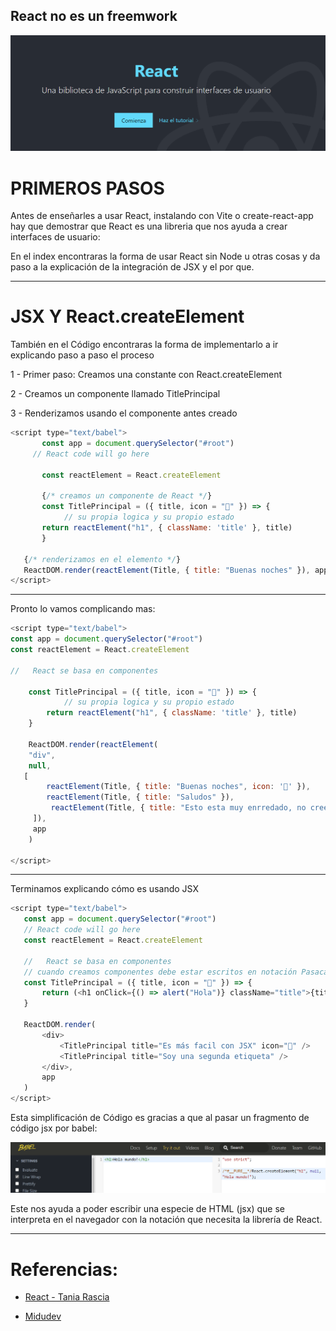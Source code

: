 ## React no es un freemwork

![hero](hero.png)

# PRIMEROS PASOS

Antes de enseñarles a usar React, instalando con Vite o create-react-app
hay que demostrar que React es una libreria que nos ayuda a crear interfaces de usuario:

En el index encontraras la forma de usar React sin Node u otras cosas y da paso a la explicación de la integración de JSX y el por que.

---

# JSX Y React.createElement

También en el Código encontraras la forma de implementarlo a ir explicando paso a paso el proceso

1 - Primer paso: Creamos una constante con React.createElement

2 - Creamos un componente llamado TitlePrincipal

3 - Renderizamos usando el componente antes creado

```javascript
<script type="text/babel">
       const app = document.querySelector("#root")
     // React code will go here

       const reactElement = React.createElement

       {/* creamos un componente de React */}
       const TitlePrincipal = ({ title, icon = "🤯" }) => {
            // su propia logica y su propio estado
       return reactElement("h1", { className: 'title' }, title)
       }

   {/* renderizamos en el elemento */}
   ReactDOM.render(reactElement(Title, { title: "Buenas noches" }), app)
</script>
```

---

Pronto lo vamos complicando mas:

```javascript
<script type="text/babel">
const app = document.querySelector("#root")
const reactElement = React.createElement

//   React se basa en componentes

    const TitlePrincipal = ({ title, icon = "🤯" }) => {
            // su propia logica y su propio estado
        return reactElement("h1", { className: 'title' }, title)
    }

    ReactDOM.render(reactElement(
    "div",
    null,
   [
        reactElement(Title, { title: "Buenas noches", icon: '🚀' }),
        reactElement(Title, { title: "Saludos" }),
         reactElement(Title, { title: "Esto esta muy enrredado, no creen? 😂" })
     ]),
     app
    )

</script>
```

---

Terminamos explicando cómo es usando JSX

```javascript
<script type="text/babel">
   const app = document.querySelector("#root")
   // React code will go here
   const reactElement = React.createElement

   //   React se basa en componentes
   // cuando creamos componentes debe estar escritos en notación PasacalCase
   const TitlePrincipal = ({ title, icon = "🤯" }) => {
       return (<h1 onClick={() => alert("Hola")} className="title">{title}{icon}</h1>)
   }

   ReactDOM.render(
       <div>
           <TitlePrincipal title="Es más facil con JSX" icon="🚀" />
           <TitlePrincipal title="Soy una segunda etiqueta" />
       </div>,
       app
   )
</script>
```

Esta simplificación de Código es gracias a que al pasar un fragmento de código jsx por babel:

![JSX](babel_jsx.png)

Este nos ayuda a poder escribir una especie de HTML (jsx) que se interpreta en el navegador con la notación que necesita la librería de React.

---

# Referencias:

- [React - Tania Rascia]("https://www.taniarascia.com/getting-started-with-react/")

- [Midudev]("https://www.youtube.com/watch?v=T_j60n1zgu0")
